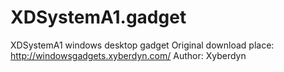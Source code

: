 # XDSystemA1.gadget
XDSystemA1 windows desktop gadget
Original download place: http://windowsgadgets.xyberdyn.com/
Author: Xyberdyn

